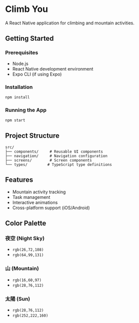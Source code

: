 # Climb You

A React Native application for climbing and mountain activities.

## Getting Started

### Prerequisites

- Node.js
- React Native development environment
- Expo CLI (if using Expo)

### Installation

```bash
npm install
```

### Running the App

```bash
npm start
```

## Project Structure

```
src/
├── components/     # Reusable UI components
├── navigation/     # Navigation configuration
├── screens/        # Screen components
└── types/         # TypeScript type definitions
```

## Features

- Mountain activity tracking
- Task management
- Interactive animations
- Cross-platform support (iOS/Android)

## Color Palette

### 夜空 (Night Sky)
- `rgb(26,72,108)`
- `rgb(64,99,131)`

### 山 (Mountain)
- `rgb(16,60,97)`
- `rgb(28,76,112)`

### 太陽 (Sun)
- `rgb(28,76,112)`
- `rgb(252,222,160)`
